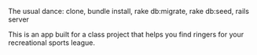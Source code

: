 The usual dance: clone, bundle install, rake db:migrate, rake db:seed, rails server

This is an app built for a class project that helps you find ringers for your recreational sports league.
